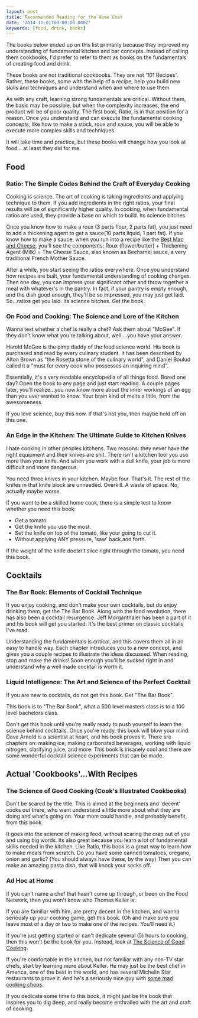 ```yaml
---
layout: post
title: Recommended Reading for the Home Chef
date: '2014-11-01T00:00:00.000Z'
keywords: [food, drink, books]
---
```


The books below ended up on this list primarily because they improved my understanding of fundamental kitchen and bar concepts. Instead of calling them cookbooks, I'd prefer to refer to them as books on the fundamentals of creating food and drink.

These books are not traditional cookbooks. They are not '101 Recipes'. Rather, these books, some with the help of a recipe, help you build new skills and techniques and understand when and where to use them

As with any craft, learning strong fundamentals are critical. Without them, the basic may be possible, but when the complexity increases, the end product will be of poor quality. The first book, Ratio, is in that position for a reason. Once you understand and can execute the fundamental cooking concepts, like how to make a stock, roux and sauce, you will be able to execute more complex skills and techniques.

It will take time and practice, but these books will change how you look at food... at least they did for me.

## Food

### Ratio: The Simple Codes Behind the Craft of Everyday Cooking

Cooking is science. The art of cooking is taking ingredients and applying technique to them. If you add ingredients in the right ratios, your final results will be of significantly higher quality. In cooking, when fundamental ratios are used, they provide a base on which to build. Its science bitches.

Once you know how to make a roux (3 parts flour, 2 parts fat), you just need to add a thickening agent to get a sauce(10 parts liquid, 1 part fat). If you know how to make a sauce, when you run into a recipe like the [Best Mac and Cheese](2017-07-01-Best-Mac-and-Cheese.md), you'll see the components: Roux (flower/butter) + Thickening Agent (Milk) = The Cheese Sauce, also known as Bechamel sauce, a very traditional French Mother Sauce.

After a while, you start seeing the ratios everywhere. Once you understand how recipes are built, your fundamental understanding of cooking changes. Then one day, you can impress your significant other and throw together a meal with whatever's in the pantry. In fact, if your pantry is empty enough, and the dish good enough, they'll be so impressed, you may just get laid. So...ratios get you laid. Its science bitches. Get the book.

### On Food and Cooking: The Science and Lore of the Kitchen

Wanna test whether a chef is really a chef? Ask them about "McGee". If they don't know what you're talking about, well....you have your answer.

Harold McGee is the pimp daddy of the food science world. His book is purchased and read by every culinary student. It has been described by Alton Brown as "the Rosetta stone of the culinary world", and Daniel Boulud called it a "must for every cook who possesses an inquiring mind".

Essentially, it's a very readable encyclopedia of all things food. Bored one day? Open the book to any page and just start reading. A couple pages later, you'll realize...you now know more about the inner workings of an egg than you ever wanted to know. Your brain kind of melts a little, from the awesomeness.

If you love science, buy this now. If that's not you, then maybe hold off on this one.

### An Edge in the Kitchen: The Ultimate Guide to Kitchen Knives

I hate cooking in other peoples kitchens. Two reasons: they never have the right equipment and their knives are shit. There isn't a kitchen tool you use more than your knife. And when you work with a dull knife, your job is more difficult and more dangerous.

You need three knives in your kitchen. Maybe four. That's it. The rest of the knifes in that knife block are unneeded. Overkill. A waste of space. No, actually maybe worse.

If you want to be a skilled home cook, there is a simple test to know whether you need this book:

* Get a tomato.
* Get the knife you use the most.
* Set the knife on top of the tomato, like your going to cut it.
* Without applying ANY pressure, 'saw' back and forth. 

If the weight of the knife doesn't slice right through the tomato, you need this book.

## Cocktails

### The Bar Book: Elements of Cocktail Technique

If you enjoy cooking, and don't make your own cocktails, but do enjoy drinking them, get the The Bar Book. Along with the food revolution, there has also been a cocktail resurgence. Jeff Morganthaler has been a part of it and his book will get you started. It's the best primer on classic cocktails I've read.

Understanding the fundamentals is critical, and this covers them all in an easy to handle way. Each chapter introduces you to a new concept, and gives you a couple recipes to illustrate the ideas discussed. When reading, stop and make the drinks! Soon enough you'll be sucked right in and understand why a well made cocktail is worth it.

### Liquid Intelligence: The Art and Science of the Perfect Cocktail

If you are new to cocktails, do not get this book. Get "The Bar Book".

This book is to "The Bar Book", what a 500 level masters class is to a 100 level bachelors class.

Don't get this book until you're really ready to push yourself to learn the science behind cocktails. Once you're ready, this book will blow your mind. Dave Arnold is a scientist at heart, and his book proves it.
There are chapters on: making ice, making carbonated beverages, working with liquid nitrogen, clarifying juice, and more. This book is insanely cool and there are some wonderful cocktail science experiments that can be made.

## Actual 'Cookbooks'...With Recipes

### The Science of Good Cooking (Cook's Illustrated Cookbooks)

Don't be scared by the title. This is aimed at the beginners and 'decent' cooks out there, who want understand a little more about what they are doing and what's going on. Your mom could handle, and probably benefit, from this book.

It goes into the science of making food, without scaring the crap out of you and using big words. Its also great because you learn a lot of fundamental skills needed in the kitchen. Like Ratio, this book is a great way to learn how to make meals from scratch. Do you have some canned tomatoes, oregano, onion and garlic? (You should always have these, by the way) Then you can make an amazing pasta dish, that will knock your socks off.

### Ad Hoc at Home

If you can't name a chef that hasn't come up through, or been on the Food Network, then you won't know who Thomas Keller is.

If you are familiar with him, are pretty decent in the kitchen, and wanna seriously up your cooking game, get this book. (Oh and make sure you leave most of a day or two to make one of the recipes. You'll need it.)

If you're just getting started or can't dedicate several (5) hours to cooking, then this won't be the book for you. Instead, look at [The Science of Good Cooking](http://www.amazon.com/gp/product/1933615982/ref=as_li_tl?ie=UTF8&camp=1789&creative=9325&creativeASIN=1933615982&linkCode=as2&tag=travofawand-20&linkId=4HDQCS2YFV3ANKXD).

If you're comfortable in the kitchen, but not familiar with any non-TV star chefs, start by learning more about Keller. He may just be the best chef in America, one of the best in the world, and has several Michelin Star restaurants to prove it. And he's a seriously nice guy with [some mad cooking chops](https://www.youtube.com/watch?v=EWLt6G85zC4).

If you dedicate some time to this book, it might just be the book that inspires you to dig deep, and really become enthralled with the art and craft of cooking.
